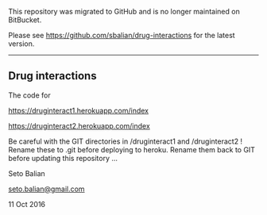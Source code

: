 This repository was migrated to GitHub and is no longer maintained on BitBucket.

Please see https://github.com/sbalian/drug-interactions for the latest version.

----
Drug interactions
----

The code for

https://druginteract1.herokuapp.com/index

https://druginteract2.herokuapp.com/index

Be careful with the GIT directories in /druginteract1 and /druginteract2 ! Rename these to .git before deploying to heroku. Rename them back to GIT before updating this repository ...

Seto Balian

<seto.balian@gmail.com>

11 Oct 2016